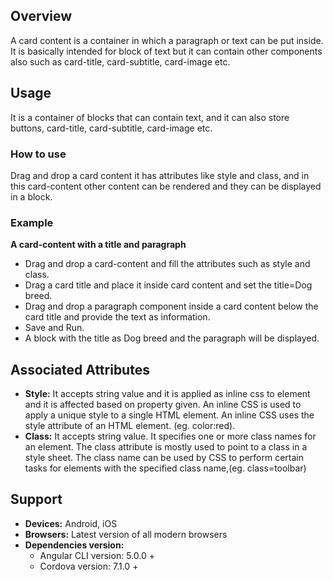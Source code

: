 ## Overview
A card content is a container in which a paragraph or text can be put inside. It is basically intended for block of text but it can contain other components also such as card-title, card-subtitle, card-image etc.
## Usage
It is a container of blocks that can contain text, and it can also store buttons, card-title, card-subtitle, card-image etc.                             

### How to use
Drag and drop a card content it has attributes like style and class, and in this card-content other content can be rendered and they can be displayed in a block. 

### Example
**A card-content with a title and paragraph**  
- Drag and drop a card-content and fill the attributes such as style and class.
- Drag a card title and place it inside card content and set the title=Dog breed.
- Drag and drop a paragraph component inside a card content below the card title and provide 
the text as information.
- Save and Run.
- A block with the title as Dog breed and the paragraph will be displayed.

## Associated Attributes
- **Style:** It accepts string value and it is applied as inline css to element and it is affected based on property given. An inline CSS is used to apply a unique style to a single HTML element. An inline CSS uses the style attribute of an HTML element.
(eg. color:red).
- **Class:** It accepts string value. It specifies one or more class names for an element. The class attribute is mostly used to point to a class in a style sheet. The class name can be used by CSS to perform certain tasks for elements with the specified class name,(eg. class=toolbar)

## Support
- **Devices:** Android, iOS
- **Browsers:**  Latest version of all modern browsers
- **Dependencies version:** 
    - Angular CLI version: 5.0.0 + 
    - Cordova version: 7.1.0 + 



 








